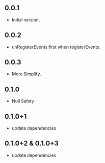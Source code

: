 ## 0.0.1

- Initial version.

## 0.0.2

- unRegisterEvents first when registerEvents.

## 0.0.3

- More Simplify.

## 0.1.0

- Null Safety

## 0.1.0+1

- update dependencies

## 0.1.0+2 & 0.1.0+3

- update dependencies